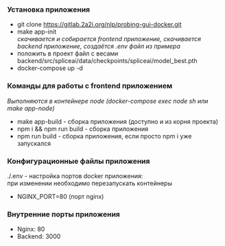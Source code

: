 ### Установка приложения
* git clone https://gitlab.2a2i.org/nlp/probing-gui-docker.git
* make app-init  
  *скачивается и собирается frontend приложение, скачивается backend приложение, создаётся .env файл из примера*
* положить в проект файл с весами backend/src/spliceai/data/checkpoints/spliceai/model_best.pth
* docker-compose up -d

### Команды для работы с frontend приложением
*Выполняются в контейнере node (docker-compose exec node sh или make app-node)*
* make app-build - сборка приложения (доступно и из корня проекта)
* npm i && npm run build - сборка приложения
* npm run build - сборка приложения, если просто npm i уже запускался

### Конфигурационные файлы приложения
./.env - настройка портов docker приложения:  
при изменении необходимо перезапускать контейнеры
* NGINX_PORT=80 (порт nginx)

### Внутренние порты приложения
* Nginx: 80
* Backend: 3000